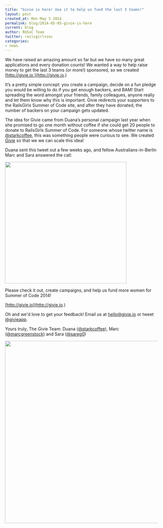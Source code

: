 ```yaml
---
title: "Givie is here! Use it to help us fund the last 3 teams!"
layout: post
created_at: Mon May 5 2014
permalink: blog/2014-05-05-givie-is-here
current: blog
author: RGSoC Team
twitter: railsgirlssoc
categories:
- news
---
```



We have raised an amazing amount so far but we have so many great applications and every donation counts! We wanted a way to help raise money to get the last 3 teams (or more!) sponsored, so we created [http://givie.io.](http://givie.io.)

It’s a pretty simple concept: you create a campaign, decide on a fun pledge you would be willing to do 
if you get enough backers, and BAM! Start spreading the word amongst your friends, family colleagues, anyone really and let them know why this is important. Givie redirects your supporters to the RailsGirls Summer of Code site, and after they have donated, the number of backers on your campaign gets updated.

The idea for Givie came from Duana’s personal campaign last year when she promised to go one month without 
coffee if she could get 20 people to donate to RailsGirls Summer of Code. For someone whose twitter name 
is <a href="http://twitter.com/@starkcoffee">@starkcoffee</a>, this was something people were curious to see. 
We created <a href="http://givie.io">Givie</a> so that we we can scale this idea!

Duana sent this tweet out a few weeks ago, and fellow Australians-in-Berlin Marc and Sara answered the call:

<a href="https://twitter.com/starkcoffee/statuses/454584198993829889"><img src="http://i.imgur.com/Yi3fVc5.png" width="400"/></a>

Please check it out, create campaigns, and help us fund more women for Summer of Code 2014! 

[http://givie.io](http://givie.io.)

Oh and we'd love to get your feedback! Email us at <a href="mailto:hello@givie.io">hello@givie.io</a> or tweet <a href="https://twitter.com/givieapp">@givieapp</a>.

Yours truly, The Givie Team: Duana (<a href="http://twitter.com/@starkcoffee">@starkcoffee</a>), Marc (<a href="http://twitter.com/@marcgreenstock">@marcgreenstock</a>) and Sara (<a href="http://twitter.com/@sareg0">@sareg0</a>)

<a href="https://www.givie.io/about"><img src="https://dbi8z4cyyjpon.cloudfront.net/assets/givie-team-f82c2376c18f73ff5f15d498140f1512.jpg" width="600px"></a>
